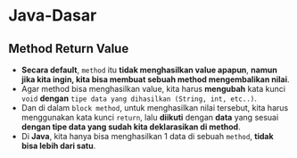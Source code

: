 # Java-Dasar
## Method Return Value
* **Secara default**, `method` itu **tidak menghasilkan value apapun**, **namun jika kita ingin, kita bisa membuat sebuah method mengembalikan nilai**.
* Agar method bisa menghasilkan value, kita harus **mengubah** kata kunci `void` **dengan** `tipe data yang dihasilkan (String, int, etc..)`.
* Dan di dalam `block method`, untuk menghasilkan nilai tersebut, kita harus menggunakan kata kunci `return`, lalu **diikuti** dengan **data** yang sesuai **dengan tipe data yang sudah kita deklarasikan di method**.
* Di **Java**, kita hanya bisa menghasilkan 1 data di sebuah `method`, **tidak bisa lebih dari satu**.
